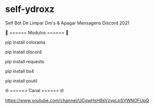 # self-ydroxz
Self Bot De Limpar Dm's &amp; Apagar Mensagens Discord 2021

🤖 ====== Modulos ====== 🤖

pip install colorama

pip install discord

pip install requests

pip install bs4

pip install psutil

🌐 ====== Canal ====== 🌐

https://www.youtube.com/channel/UCqwHsH9sVzvpLpSVWNOFUpQ
